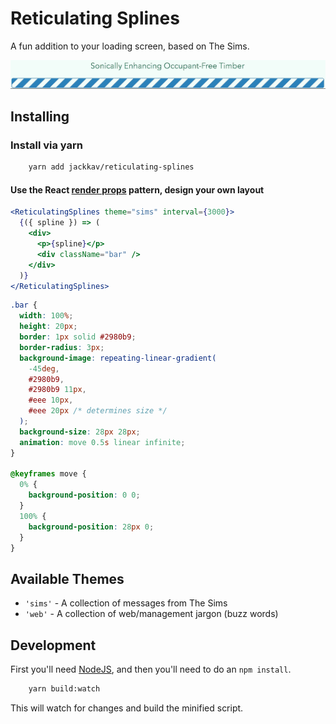 # Reticulating Splines

A fun addition to your loading screen, based on The Sims.

![example](example.gif)

## Installing

### Install via yarn

```sh
    yarn add jackkav/reticulating-splines
```

#### Use the React [render props](https://cdb.reacttraining.com/use-a-render-prop-50de598f11ce) pattern, design your own layout

```jsx
<ReticulatingSplines theme="sims" interval={3000}>
  {({ spline }) => (
    <div>
      <p>{spline}</p>
      <div className="bar" />
    </div>
  )}
</ReticulatingSplines>
```

```css
.bar {
  width: 100%;
  height: 20px;
  border: 1px solid #2980b9;
  border-radius: 3px;
  background-image: repeating-linear-gradient(
    -45deg,
    #2980b9,
    #2980b9 11px,
    #eee 10px,
    #eee 20px /* determines size */
  );
  background-size: 28px 28px;
  animation: move 0.5s linear infinite;
}

@keyframes move {
  0% {
    background-position: 0 0;
  }
  100% {
    background-position: 28px 0;
  }
}
```

## Available Themes

* `'sims'` - A collection of messages from The Sims
* `'web'` - A collection of web/management jargon (buzz words)

## Development

First you'll need [NodeJS](http://nodejs.org), and then you'll need to do an `npm install`.

```sh
    yarn build:watch
```

This will watch for changes and build the minified script.
